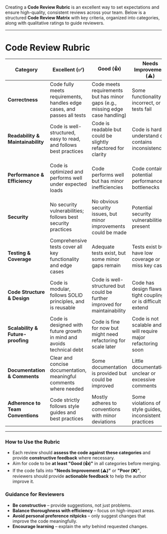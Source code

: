 Creating a **Code Review Rubric** is an excellent way to set expectations and ensure high-quality, consistent reviews across your team. Below is a structured **Code Review Matrix** with key criteria, organized into categories, along with qualitative ratings to guide reviewers.

---

# **Code Review Rubric**
| Category             | Excellent (✅) | Good (👍) | Needs Improvement (⚠️) | Poor (❌) |
|----------------------|--------------|----------|-----------------|-------|
| **Correctness** | Code fully meets requirements, handles edge cases, and passes all tests | Code meets requirements but has minor gaps (e.g., missing edge case handling) | Some functionality is incorrect, or tests fail | Code is functionally incorrect or introduces major regressions |
| **Readability & Maintainability** | Code is well-structured, easy to read, and follows best practices | Code is readable but could be slightly refactored for clarity | Code is hard to understand or contains inconsistencies | Code is unreadable or follows no conventions |
| **Performance & Efficiency** | Code is optimized and performs well under expected loads | Code performs well but has minor inefficiencies | Code contains potential performance bottlenecks | Code is inefficient and introduces serious performance issues |
| **Security** | No security vulnerabilities; follows best security practices | No obvious security issues, but minor improvements could be made | Potential security vulnerabilities present | Code introduces major security risks |
| **Testing & Coverage** | Comprehensive tests cover all key functionality and edge cases | Adequate tests exist, but some minor gaps remain | Tests exist but have low coverage or miss key cases | No tests or inadequate testing strategy |
| **Code Structure & Design** | Code is modular, follows SOLID principles, and is reusable | Code is well-structured but could be further improved for maintainability | Code has design flaws, tight coupling, or is difficult to extend | Code is disorganized and unmaintainable |
| **Scalability & Future-proofing** | Code is designed with future growth in mind and avoids technical debt | Code is fine for now but might need refactoring for scale later | Code is not scalable and will require major refactoring soon | Code is completely unscalable and will require full rework |
| **Documentation & Comments** | Clear and concise documentation, meaningful comments where needed | Some documentation is provided but could be improved | Little documentation, unclear or excessive comments | No documentation, or comments are misleading |
| **Adherence to Team Conventions** | Code strictly follows style guides and best practices | Mostly adheres to conventions with minor deviations | Some violations of style guides, inconsistent practices | Does not follow any agreed-upon team conventions |

---

### **How to Use the Rubric**
- Each review should **assess the code against these categories** and provide **constructive feedback** where necessary.
- Aim for code to be **at least "Good (👍)"** in all categories before merging.
- If the code falls into **"Needs Improvement (⚠️)"** or **"Poor (❌)"**, reviewers should provide **actionable feedback** to help the author improve it.

### **Guidance for Reviewers**
- **Be constructive** – provide suggestions, not just problems.
- **Balance thoroughness with efficiency** – focus on high-impact areas.
- **Avoid personal preference nitpicks** – only suggest changes that improve the code meaningfully.
- **Encourage learning** – explain the *why* behind requested changes.
